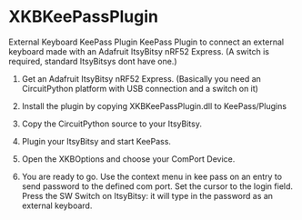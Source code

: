 # XKBKeePassPlugin
External Keyboard KeePass Plugin
KeePass Plugin to connect an external keyboard made with an Adafruit ItsyBitsy nRF52 Express. (A switch is required, standard ItsyBitsys dont have one.)


1. Get an Adafruit ItsyBitsy nRF52 Express. 
	(Basically you need an CircuitPython platform with USB connection and a switch on it)

2. Install the plugin by copying XKBKeePassPlugin.dll to KeePass/Plugins

3. Copy the CircuitPython source to your ItsyBitsy.

4. Plugin your ItsyBitsy and start KeePass.

5. Open the XKBOptions and choose your ComPort Device.

6. You are ready to go.
Use the context menu in kee pass on an entry to send password to the defined com port.
Set the cursor to the login field.
Press the SW Switch on ItsyBitsy: it will type in the password as an external keyboard. 